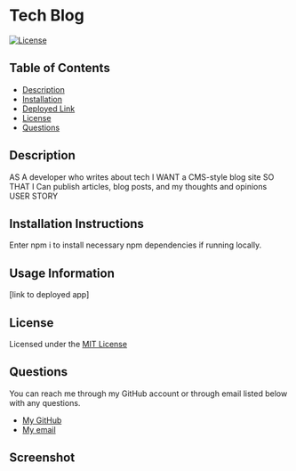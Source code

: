 # Tech Blog

[![License](https://img.shields.io/badge/License-MIT-brightgreen)](https://opensource.org/licenses/MIT)

## Table of Contents

- [Description](#description)
- [Installation](#installation)
- [Deployed Link](#usage)
- [License](#license)
- [Questions](#questions)

## Description <a id = "description"></a>

AS A developer who writes about tech I WANT a CMS-style blog site SO THAT I Can publish articles, blog posts, and my thoughts and opinions USER STORY

## Installation Instructions <a id = "installation"></a>

Enter npm i to install necessary npm dependencies if running locally.

## Usage Information <a id = "usage"></a>

[link to deployed app]

## License <a id = "license"></a>

Licensed under the [MIT License](./License.txt)

## Questions <a id = "questions"></a>

You can reach me through my GitHub account or through email listed below with any questions.

- [My GitHub](https://github.com/tddstuke)
- [My email](mailto:tddstuke@gmail.com)

## Screenshot <a id = "screenshot"></a>
